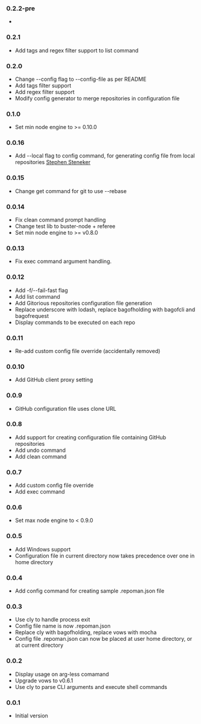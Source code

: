 ### 0.2.2-pre
*

### 0.2.1
* Add tags and regex filter support to list command

### 0.2.0
* Change --config flag to --config-file as per README
* Add tags filter support
* Add regex filter support
* Modify config generator to merge repositories in configuration file

### 0.1.0
* Set min node engine to >= 0.10.0

### 0.0.16
* Add --local flag to config command, for generating config file from local repositories [Stephen Steneker](https://github.com/stennie)

### 0.0.15
* Change get command for git to use --rebase 

### 0.0.14
* Fix clean command prompt handling
* Change test lib to buster-node + referee
* Set min node engine to >= v0.8.0

### 0.0.13
* Fix exec command argument handling.

### 0.0.12
* Add -f/--fail-fast flag
* Add list command
* Add Gitorious repositories configuration file generation
* Replace underscore with lodash, replace bagofholding with bagofcli and bagofrequest
* Display commands to be executed on each repo

### 0.0.11
* Re-add custom config file override (accidentally removed)

### 0.0.10
* Add GitHub client proxy setting

### 0.0.9
* GitHub configuration file uses clone URL

### 0.0.8
* Add support for creating configuration file containing GitHub repositories
* Add undo command
* Add clean command

### 0.0.7
* Add custom config file override
* Add exec command

### 0.0.6
* Set max node engine to < 0.9.0

### 0.0.5
* Add Windows support
* Configuration file in current directory now takes precedence over one in home directory

### 0.0.4
* Add config command for creating sample .repoman.json file

### 0.0.3
* Use cly to handle process exit
* Config file name is now .repoman.json
* Replace cly with bagofholding, replace vows with mocha
* Config file .repoman.json can now be placed at user home directory, or at current directory

### 0.0.2
* Display usage on arg-less comamand
* Upgrade vows to v0.6.1
* Use cly to parse CLI arguments and execute shell commands

### 0.0.1
* Initial version
